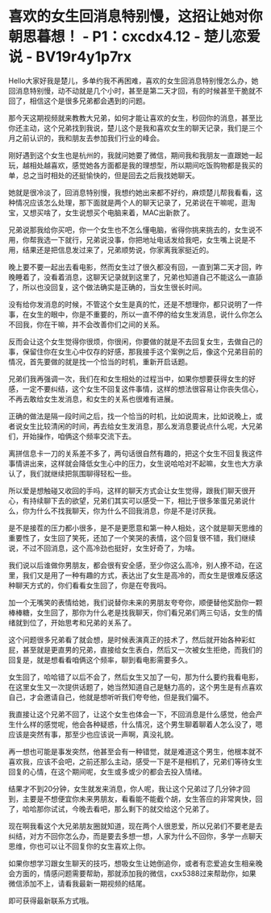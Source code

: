 # 喜欢的女生回消息特别慢，这招让她对你朝思暮想！ - P1：cxcdx4.12 - 楚儿恋爱说 - BV19r4y1p7rx

Hello大家好我是楚儿，多单约我不再困难，喜欢的女生回消息特别慢怎么办，她回消息特别慢，动不动就是几个小时，甚至是第二天才回，有的时候甚至干脆就不回了，相信这个是很多兄弟都会遇到的问题。

那今天这期视频就来教教大兄弟，如何才能让喜欢的女生，秒回你的消息，甚至比你还主动，这个兄弟找到我说，楚儿这个是我和喜欢女生的聊天记录，我们是三个月之前认识的，我和朋友去参加我们行业的峰会。

刚好遇到这个女生也是杭州的，我就问她要了微信，期间我和我朋友一直跟她一起玩，越相处越喜欢，感觉她各方面都是我的理想型，所以期间吃饭购物都是我买的单，总之当时相处的还挺愉快的，但是回去之后我找她聊天。

她就是很冷淡了，回消息特别慢，我想约她出来都不好约，麻烦楚儿帮我看看，这种情况应该怎么处理，那下面就是两个人的聊天记录了，兄弟说在干嘛呢，逛淘宝，又想买啥了，女生说想买个电脑来着，MAC出新款了。

兄弟说那我给你买吧，你一个女生也不怎么懂电脑，省得你挑来挑去的，女生说不用，你帮我选一下就行，兄弟说没事，你把地址电话发给我吧，女生嘴上说是不用，结果还是把信息发过来了，兄弟顺势说，你家离我家挺近的。

晚上要不要一起出去看电影，然而女生过了很久都没有回，一直到第二天才回，昨晚睡着了，没看着消息，这聊天记录就到这里了，兄弟也知道自己不能这么一直舔了，所以也没回复，这个做法确实是正确的，当女生很长时间。

没有给你发消息的时候，不管这个女生是真的忙，还是不想理你，都只说明了一件事，在女生的眼中，你是不重要的，所以一直不停的给女生发消息，说什么你怎么不回我，你在干嘛，并不会改善你们之间的关系。

反而会让这个女生觉得你很烦，你很闲，你要做的就是不去回复女生，去做自己的事，保留住你在女生心中仅存的好感，那我接手这个案例之后，像这个兄弟目前的情况，首先要做的就是找一个恰当的时机，重新开启话题。

兄弟们我再强调一次，我们在和女生相处的过程当中，如果你想要获得女生的好感，一定不要纠结，这个女生不回复这件事情，这样的想法很容易让你丧失信心，不再去敢给女生发消息，和女生的关系也很难有进展。

正确的做法是隔一段时间之后，找一个恰当的时机，比如说周末，比如说晚上，或者说女生比较清闲的时间，再去给女生发消息，那么发消息要说点什么呢，大兄弟们，开始操作，咱俩这个频率交流下去。

离拼信息卡一刀的关系差不多了，两句话很自然有趣的，把这个女生不回复我这件事情讲出来，这样就会降低女生心中的压力，女生说哈哈对不起嘛，女生也大方承认了，我们就继续把氛围聊得轻松一些。

所以爱是想触碰又收回的手吗，这样的聊天方式会让女生觉得，跟我们聊天很开心，有持续聊下去的欲望，兄弟们其实可以感受一下，相比于很多笨蛋兄弟说什么，你为什么不找我聊天，你为什么不回我消息，你是不是讨厌我。

是不是接茬的压力都小很多，是不是更愿意和第一种人相处，这个就是聊天思维的重要性了，女生回了笑死，还加了一个笑哭的表情，这个回复很不错，我们继续说，不过不回消息，这个高冷劲也挺好，女生好奇了，为啥。

我们说以后谁做你男朋友，都会很有安全感，至少你这么高冷，别人撩不动，在这里，我们又是用了一种有趣的方式，表达出了女生是高冷的，而女生是很难反感这种聊天方式的，你们看看女生回了，你是在夸我吗。

加一个无嘴笑的表情给她，我们说替你未来的男朋友夸夸你，顺便替他奖励你一颗棒棒糖，女生回了，那你为什么老是找我聊天，你们看兄弟们两三句话，女生的情绪就到位了，开始思考和兄弟的关系了。

这个问题很多兄弟看了就会想，是时候表演真正的技术了，然后就开始各种彩虹屁，甚至就是更直男的兄弟，直接给女生表白，然后又一次被女生拒绝，而我们的回复是，就是想看看咱俩这个频率，聊到看电影需要多久。

女生回了，哈哈错了以后不会了，然后女生又加了一句，那为什么要约我看电影，在这里女生又一次提供话题了，她当然知道自己是魅力高的，这个男生是有点喜欢自己，才会邀请自己，他就是想听听我们夸夸他，但是我们偏不。

我直接让这个兄弟不回了，让这个女生也体会一下，不回消息是什么感觉，他会产生什么样的感觉呢，他会各种疑惑，什么情况，这个男生聊着聊着人怎么没了，嗯应该是突然有事，那至少也应该说一声啊，真没礼貌。

再一想也可能是事发突然，他甚至会有一种错觉，就是难道这个男生，他根本就不喜欢我，应该不会吧，之前还那么主动，感受一下是不是相机了，兄弟们等待女生回复的心情，在这个期间呢，女生或多或少的都会去投入情绪。

结果才不到20分钟，女生就发来消息，你人呢，我让这个兄弟过了几分钟才回到，主要是不想便宜你未来男朋友，看看能不能截个胡，女生答应的非常爽快，回了，哈哈那你试试，今晚去看吧，那么剩下的就交给这个兄弟了。

现在啊我看这个大兄弟朋友圈就知道，现在两个人很恩爱，所以兄弟们不要老是去纠结，对方不回你怎么办，而是要去多想一想，人家为什么不回你，多学一点聊天思维，你也可以让不回复你的女生喜欢上你。

如果你想学习跟女生聊天的技巧，想吸女生让她倒追你，或者有恋爱追女生相亲晚会方面的，情感问题需要帮助，那就添加我的微信，cxx5388过来帮助你，如果微信添加不上，请看我最新一期视频的结尾。

即可获得最新联系方式哦。